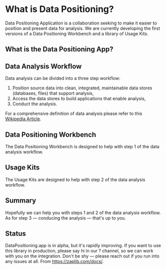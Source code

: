 # What is Data Positioning?

Data Positioning Application is a collaboration seeking to make it easier to position and present data for analysis. We are currently developing the first versions of a Data Positioning Workbench and a library of Usage Kits.

## What is the Data Positioning App?

## Data Analysis Workflow

Data analysis can be divided into a three step workflow:

1. Position source data into clean, integrated, maintainable data stores (databases, files) that support analysis,
1. Access the data stores to build applications that enable analysis,
1. Conduct the analysis.

For a comprehensive definition of data analysis please refer to this [Wikipedia Article](https://en.wikipedia.org/wiki/Data_analysis).

## Data Positioning Workbench

The Data Positioning Workbench is designed to help with step 1 of the data analysis workflow.

## Usage Kits

The Usage Kits are designed to help with step 2 of the data analysis workflow.

## Summary

Hopefully we can help you with steps 1 and 2 of the data analysis workflow. As for step 3 — conducing the analysis — that's up to you.

## Status

DataPositioning.app is in alpha, but it's rapidly improving. If you want to use this library in production, please say hi in our ? channel, so we can work with you on the integration. Don't be shy — please reach out if you run into any issues at all. From https://zaplib.com/docs/.

